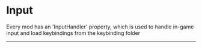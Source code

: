 # Input

Every mod has an 'InputHandler' property, which is used to handle in-game input and load keybindings from the keybinding folder

---

